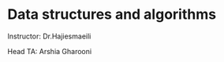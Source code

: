 <html lang="en">
<head>
    <meta charset="UTF-8">
</head>
<body>
    <h1>Data structures and algorithms</h1>
    <p>Instructor: Dr.Hajiesmaeili</p>
    <p>Head TA: Arshia Gharooni</p>
</body>
</html>
